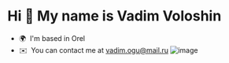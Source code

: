 Hi 👋 My name is Vadim Voloshin
===============================

* 🌍  I'm based in Orel
* ✉️  You can contact me at [vadim.ogu@mail.ru](mailto:vadim.ogu@mail.ru)
![image](https://github.com/VoloshinVadim/gif/blob/main/9513c90be5af985db65f85da4307ec44.gif?raw=true)
